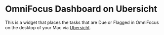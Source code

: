 # OmniFocus Dashboard on Ubersicht

This is a widget that places the tasks that are Due or Flagged in OmniFocus on the desktop of your Mac via [Ubersicht](http://tracesof.net/uebersicht/).